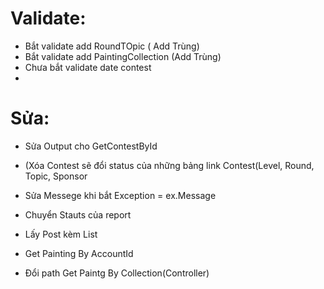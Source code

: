 # Validate:
- Bắt validate add RoundTOpic ( Add Trùng)
- Bắt validate add PaintingCollection (Add Trùng)
- Chưa bắt validate date contest
- 

# Sửa: 
- Sửa Output cho GetContestById
- (Xóa Contest sẽ đổi status của những bảng link Contest(Level, Round, Topic, Sponsor

- Sửa Messege khi bắt Exception = ex.Message
- Chuyển Stauts của report
- Lấy Post kèm List<Image>
- Get Painting By AccountId
- Đổi path Get Paintg By Collection(Controller)

